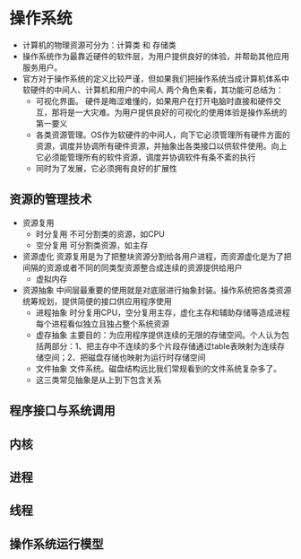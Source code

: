 # 操作系统
* 计算机的物理资源可分为：计算类 和 存储类
* 操作系统作为最靠近硬件的软件层，为用户提供良好的体验，并帮助其他应用服务用户。
* 官方对于操作系统的定义比较严谨，但如果我们把操作系统当成计算机体系中软硬件的中间人、计算机和用户的中间人 两个角色来看，其功能可总结为：
    * 可视化界面。 硬件是晦涩难懂的，如果用户在打开电脑时直接和硬件交互，那将是一大灾难。为用户提供良好的可视化的使用体验是操作系统的第一要义
    * 各类资源管理。OS作为软硬件的中间人，向下它必须管理所有硬件方面的资源，调度并协调所有硬件资源，并抽象出各类接口以供软件使用。向上它必须能管理所有的软件资源，调度并协调软件有条不紊的执行
    * 同时为了发展，它必须拥有良好的扩展性
## 资源的管理技术
* 资源复用
    * 时分复用  不可分割类的资源，如CPU
    * 空分复用  可分割类资源，如主存
* 资源虚化   资源复用是为了把整块资源分割给各用户进程，而资源虚化是为了把间隔的资源或者不同的同类型资源整合成连续的资源提供给用户
    * 虚拟内存
* 资源抽象   中间层最重要的使用就是对底层进行抽象封装。操作系统把各类资源统筹规划，提供简便的接口供应用程序使用
    * 进程抽象  时分复用CPU，空分复用主存，虚化主存和辅助存储等造成进程每个进程看似独立且独占整个系统资源
    * 虚存抽象  主要目的：为应用程序提供连续的无限的存储空间。个人认为包括两部分：1、把主存中不连续的多个片段存储通过table表映射为连续存储空间；2、把磁盘存储也映射为运行时存储空间
    * 文件抽象  文件系统。磁盘结构远比我们常规看到的文件系统复杂多了。
    * 这三类常见抽象是从上到下包含关系    


## 程序接口与系统调用

## 内核

## 进程

## 线程

## 操作系统运行模型
